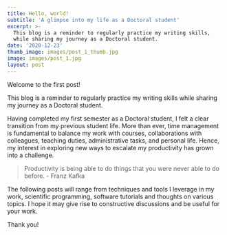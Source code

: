 ```yaml
---
title: Hello, world!
subtitle: 'A glimpse into my life as a Doctoral student'
excerpt: >-
  This blog is a reminder to regularly practice my writing skills,
  while sharing my journey as a Doctoral student.
date: '2020-12-23'
thumb_image: images/post_1_thumb.jpg
image: images/post_1.jpg
layout: post
---
```


Welcome to the first post!

This blog is a reminder to regularly practice my writing skills while sharing my journey as a Doctoral student.

Having completed my first semester as a Doctoral student, I felt a clear transition from my previous student life. More than ever, time management is fundamental to balance my work with courses, collaborations with colleagues, teaching duties, administrative tasks, and personal life. Hence, my interest in exploring new ways to escalate my productivity has grown into a challenge.

> Productivity is being able to do things that you were never able to do before. - Franz Kafka

The following posts will range from techniques and tools I leverage in my work, scientific programming, software tutorials and thoughts on various topics.
I hope it may give rise to constructive discussions and be useful for your work.

Thank you!